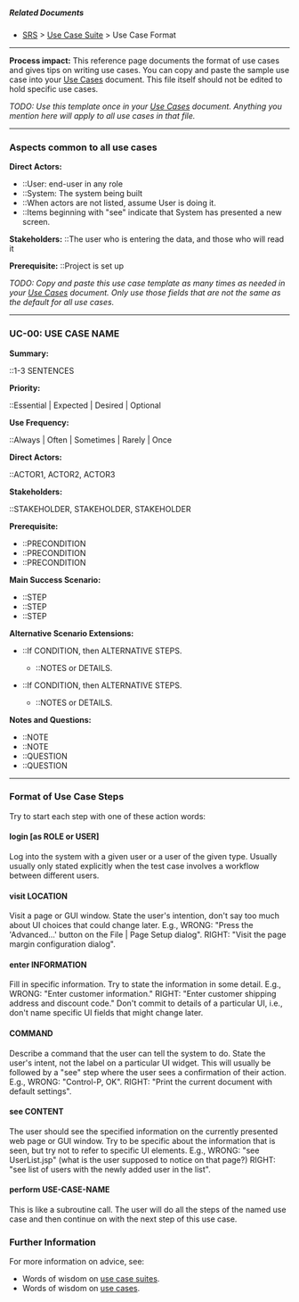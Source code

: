 
##### Related Documents

- [SRS](SRS) > [Use Case Suite](Use-Case-Suite) > Use Case Format

---

**Process impact:** This reference page documents the format of use
cases and gives tips on writing use cases. You can copy and paste the
sample use case into your [Use Cases](Use-Cases) document. This
file itself should not be edited to hold specific use cases.

*TODO: Use this template once in your [Use Cases](Use-Cases)
document. Anything you mention here will apply to all use cases in that
file.*

---

### Aspects common to all use cases

**Direct Actors:**

- ::User: end-user in any role
- ::System: The system being built
- ::When actors are not listed, assume User is doing it.
- ::Items beginning with &quot;see&quot; indicate that System has presented a new screen.

**Stakeholders:**
::The user who is entering the data, and those who will read it

**Prerequisite:**
::Project is set up

*TODO: Copy and paste this use case template as many times as needed in
your [Use Cases](Use-Cases) document. Only use those fields that
are not the same as the default for all use cases.*

---

### UC-00: USE CASE NAME

**Summary:**

::1-3 SENTENCES

**Priority:**

::Essential | Expected | Desired | Optional

**Use Frequency:**

::Always | Often | Sometimes | Rarely | Once

**Direct Actors:**

::ACTOR1, ACTOR2, ACTOR3

**Stakeholders:**

::STAKEHOLDER, STAKEHOLDER, STAKEHOLDER

**Prerequisite:**

- ::PRECONDITION
- ::PRECONDITION
- ::PRECONDITION

**Main Success Scenario:**

- ::STEP
- ::STEP
- ::STEP

**Alternative Scenario Extensions:**

- ::If CONDITION, then ALTERNATIVE STEPS.
  - ::NOTES or DETAILS.

- ::If CONDITION, then ALTERNATIVE STEPS.
  - ::NOTES or DETAILS.

**Notes and Questions:**

- ::NOTE
- ::NOTE
- ::QUESTION
- ::QUESTION

---

### Format of Use Case Steps

Try to start each step with one of these action words:

#### login \[as ROLE or USER\]

Log into the system with a given user or a user of the given type.
Usually usually only stated explicitly when the test case involves a
workflow between different users.

#### visit LOCATION

Visit a page or GUI window. State the user's intention, don't say
too much about UI choices that could change later. E.g., WRONG:
"Press the 'Advanced...' button on the File | Page Setup dialog".
RIGHT: "Visit the page margin configuration dialog".

#### enter INFORMATION

Fill in specific information. Try to state the information in
some detail. E.g., WRONG: "Enter customer information." RIGHT:
"Enter customer shipping address and discount code." Don't commit to
details of a particular UI, i.e., don't name specific UI fields that
might change later.

#### COMMAND

Describe a command that the user can tell the system to do. State
the user's intent, not the label on a particular UI widget. This
will usually be followed by a "see" step where the user sees a
confirmation of their action. E.g., WRONG: "Control-P, OK". RIGHT:
"Print the current document with default settings".

#### see CONTENT

The user should see the specified information on the currently
presented web page or GUI window. Try to be specific about the
information that is seen, but try not to refer to specific
UI elements. E.g., WRONG: "see UserList.jsp" (what is the user
supposed to notice on that page?) RIGHT: "see list of users with the
newly added user in the list".

#### perform USE-CASE-NAME

This is like a subroutine call. The user will do all the steps of
the named use case and then continue on with the next step of this
use case.

### Further Information

For more information on advice, see:

- Words of wisdom on [use case suites](http://readyset.tigris.org/words-of-wisdom/use-case-suite.html).
- Words of wisdom on [use cases](http://readyset.tigris.org/words-of-wisdom/use-cases.html).
